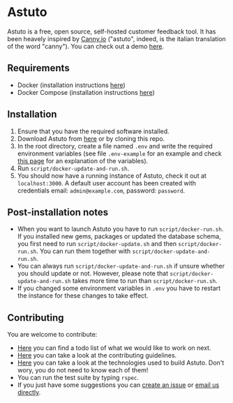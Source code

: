 # Astuto

Astuto is a free, open source, self-hosted customer feedback tool.
It has been heavely inspired by [Canny.io](https://canny.io/) ("astuto", indeed, is the italian translation of the word "canny").
You can check out a demo [here](#).

## Requirements

* Docker (installation instructions [here](https://docs.docker.com/v17.09/engine/installation/))
* Docker Compose (installation instructions [here](https://docs.docker.com/compose/install/))

## Installation

1. Ensure that you have the required software installed.
2. Download Astuto from [here](#) or by cloning this repo.
3. In the root directory, create a file named `.env` and write the required environment variables (see file `.env-example` for an example and check [this page](https://github.com/riggraz/astuto/wiki/Required-environment-variables) for an explanation of the variables).
4. Run `script/docker-update-and-run.sh`.
5. You should now have a running instance of Astuto, check it out at `localhost:3000`. A default user account has been created with credentials email: `admin@example.com`, password: `password`.

## Post-installation notes

* When you want to launch Astuto you have to run `script/docker-run.sh`. If you installed new gems, packages or updated the database schema, you first need to run `script/docker-update.sh` and then `script/docker-run.sh`. You can run them together with `script/docker-update-and-run.sh`.
* You can always run `script/docker-update-and-run.sh` if unsure whether you should update or not. However, please note that `script/docker-update-and-run.sh` takes more time to run than `script/docker-run.sh`.
* If you changed some environment variables in `.env` you have to restart the instance for these changes to take effect.

## Contributing

You are welcome to contribute:
* [Here](https://github.com/riggraz/astuto/wiki/Improving-Astuto) you can find a todo list of what we would like to work on next.
* [Here](https://github.com/riggraz/astuto/wiki/Contribution-Guidelines) you can take a look at the contributing guidelines.
* [Here](https://github.com/riggraz/astuto/wiki/Technologies) you can take a look at the technologies used to build Astuto. Don't wory, you do not need to know each of them!
* You can run the test suite by typing `rspec`.
* If you just have some suggestions you can [create an issue](https://github.com/riggraz/astuto/issues) or [email us directly](mailto:riccardo.graziosi97@gmail.com).